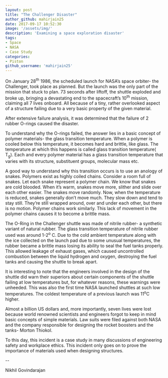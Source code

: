 ```yaml
---
layout: post
title: "The Challenger Disaster"
author_github: mahirjain25
date: 2017-09-17 10:52:30
image: '/assets/img/'
description: 'Examining a space exploration disaster'
tags:
- Space
- NASA
- Case Study
categories:
- Piston
github_username: 'mahirjain25'
---
```


On January 28<sup>th</sup> 1986, the scheduled launch for NASA’s space
orbiter- the Challenger, took place as planned. But the launch was the
only part of the mission that stuck to plan. 73 seconds after liftoff,
the shuttle exploded and broke up, bringing a devastating end to the
spacecraft’s 10<sup>th</sup> mission, claiming all 7 lives onboard. All
because of a tiny, rather overlooked aspect of a structure failing due
to a very basic property of the given material.

After extensive failure analysis, it was determined that the failure of
2 rubber O-rings caused the disaster.

To understand why the O-rings failed, the answer lies in a basic concept
of polymer materials- the glass transition temperature. When a polymer
is cooled below this temperature, it becomes hard and brittle, like
glass. The temperature at which this happens is called glass transition
temperature( T<sub>g</sub>). Each and every polymer material has a glass
transition temperature that varies with its structure, substituent
groups, molecular mass etc.

A good way to understand why this transition occurs is to use an anology
of snakes. Polymers exist as highly coiled chains. Consider a room full
of snakes. Let each snake represent a polymer chain. We know that snakes
are cold blooded. When it’s warm, snakes move more, slither and slide
over each other easier. The snakes move randomly. Now, when the
temperature is reduced, snakes generally don’t move much. They slow down
and tend to stay still. They’re still wrapped around, over and under
each other, but there is no motion. Polymer chains work similarly. This
lack of movement in the polymer chains causes it to become a brittle
mass.

The O-Ring in the Challenger shuttle was made of nitrile rubber- a
synthetic variant of natural rubber. The glass transition temperature of
nitrile rubber used was around 1-2<sup>o</sup> C. Due to the cold
ambient temperature along with the ice collected on the launch pad due
to some unusual temperatures, the rubber became a brittle mass losing
its ability to seal the fuel tanks properly. This allowed leakage of
exhaust gases, which caused uncontrolled combustion between the liquid
hydrogen and oxygen, destroying the fuel tanks and causing the shuttle
to break apart.

It is interesting to note that the engineers involved in the design of
the shuttle did warn their superiors about certain components of the
shuttle failing at low temperatures but, for whatever reasons, these
warnings were unheeded. This was also the first time NASA launched
shuttles at such low temperatures. The coldest temperature of a previous
launch was 11<sup>o</sup>C higher.

Almost a billion US dollars and, more importantly, seven lives were lost
because world renowned scientists and engineers forgot to keep in mind
basic concepts of simple materials. Law suits were filed against both
NASA and the company responsible for designing the rocket boosters and
the tanks- Morton Thiokol.

To this day, this incident is a case study in many discussions of
engineering safety and workplace ethics. This incident only goes on to
prove the importance of materials used when designing structures.

--

Nikhil Govindarajan

